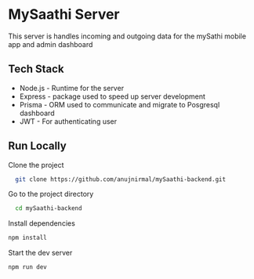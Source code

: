 # MySaathi Server
This server is handles incoming and outgoing data for the mySathi mobile app and admin dashboard

 
## Tech Stack  
* Node.js - Runtime for the server
* Express - package used to speed up server development
* Prisma - ORM used to communicate and migrate to Posgresql dashboard
* JWT - For authenticating user


## Run Locally  
Clone the project  

~~~bash  
  git clone https://github.com/anujnirmal/mySaathi-backend.git
~~~

Go to the project directory  

~~~bash  
  cd mySaathi-backend
~~~

Install dependencies  

~~~bash  
npm install
~~~

Start the dev server  

~~~bash  
npm run dev
~~~  
 
